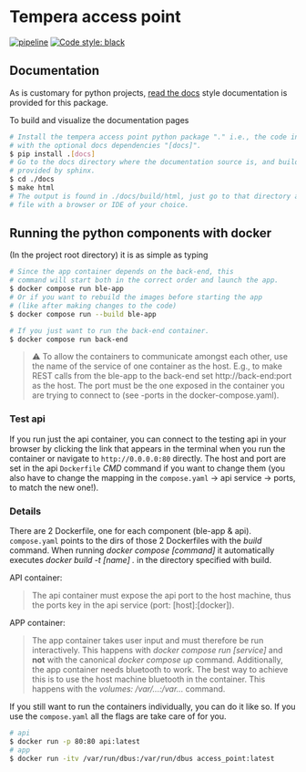 Tempera access point
====================

[![pipeline](https://git.uibk.ac.at/informatik/qe/swess24/group4/g4t1/-/tree/main/pipeline.svg)](https://git.uibk.ac.at/informatik/qe/swess24/group4/g4t1/-/commits/main/)
[![Code style: black](https://img.shields.io/badge/code%20style-black-000000.svg)](https://github.com/psf/black)

## Documentation

As is customary for python projects, [read the docs](https://about.readthedocs.com/?ref=readthedocs.com)
style documentation is provided for this package.

To build and visualize the documentation pages

```bash
# Install the tempera access point python package "." i.e., the code in this directory
# with the optional docs dependencies "[docs]".
$ pip install .[docs]
# Go to the docs directory where the documentation source is, and build it with the makefile
# provided by sphinx.
$ cd ./docs
$ make html
# The output is found in ./docs/build/html, just go to that directory and open the index.html
# file with a browser or IDE of your choice.
```

## Running the python components with docker

(In the project root directory) it is as simple as typing

```bash
# Since the app container depends on the back-end, this
# command will start both in the correct order and launch the app.
$ docker compose run ble-app
# Or if you want to rebuild the images before starting the app
# (like after making changes to the code)
$ docker compose run --build ble-app

# If you just want to run the back-end container.
$ docker compose run back-end
```

> :warning:
> To allow the containers to communicate amongst each other, use the name
> of the service of one container as the host. E.g., to make REST calls from
> the ble-app to the back-end set http://back-end:port as the host. The port
> must be the one exposed in the container you are trying to connect to
> (see -ports in the docker-compose.yaml).

### Test api

If you run just the api container, you can connect to the testing api in your browser
by clicking the link that appears in the terminal
when you run the container or navigate to `http://0.0.0.0:80` directly.
The host and port are set in the api `Dockerfile` *CMD* command if you want to change them (you also
have to change the mapping in the `compose.yaml` -> api service -> ports, to match the new one!).

### Details

There are 2 Dockerfile, one for each component (ble-app & api).
`compose.yaml` points to the dirs of those 2 Dockerfiles with the *build* command.
When running *docker compose [command]* it automatically executes *docker build -t [name] .*
in the directory specified with build.

API container:
> The api container must expose the api port to the host machine, thus the ports key in the api
> service (port: [host]:[docker]).

APP container:
> The app container takes user input and must therefore be run interactively. This happens with
> *docker compose run [service]* and **not** with the canonical *docker compose up* command.
> Additionally, the app container needs bluetooth to work. The best way to achieve this is to use
> the host machine bluetooth in the container. This happens with the *volumes: /var/...:/var...* command.


If you still want to run the containers individually, you can do it like so. If you use the `compose.yaml`
all the flags are take care of for you.

```bash
# api
$ docker run -p 80:80 api:latest
# app
$ docker run -itv /var/run/dbus:/var/run/dbus access_point:latest
```
